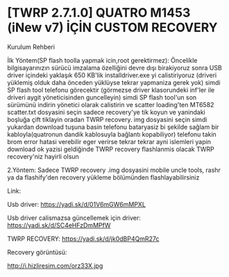 # [TWRP 2.7.1.0] QUATRO M1453 (iNew v7) İÇİN CUSTOM RECOVERY

Kurulum Rehberi

İlk Yöntem(SP flash toolla yapmak icin,root gerektirmez): Öncelikle bilgisayarınızın sürücü imzalama özelliğini devre dışı birakiyoruz sonra USB driver içindeki yaklaşık 650 KB'lik installdriver.exe yi calistiriyoruz (driveri yüklemiş olduk daha önceden yüklüyse tekrar yapmaniza gerek yok) simdi SP flash tool telefonu görecektir (görmezse driver klasorundeki inf'ler ile driveri aygit yöneticisinden guncelleyin) simdi SP flash tool'un son sürümünü indirin yönetici olarak calistirin ve scatter loading'ten MT6582 scatter.txt dosyasini seçin sadece recovery'ye tik koyun ve yanindaki boşluğa çift tiklayin oradan TWRP recovery. img dosyasini seçin simdi yukardan download tuşuna basin telefonu bataryasiz bi şekilde sağlam bir kabloyla(quatronun dandik kablosuyla bağlantı kopabiliyor) telefonu takin brom error hatasi verebilir eger verirse tekrar tekrar ayni islemleri yapin download ok yazisi geldiğinde TWRP recovery flashlanmis olacak TWRP recovery'niz hayirli olsun

2.Yöntem: Sadece TWRP recovery .img dosyasini mobile uncle tools, rashr ya da flashify'den recovery yükleme bölümünden flashlayabilirsiniz

Link:

Usb driver: https://yadi.sk/d/01V6mGW6mMPXL

Usb driver calismazsa güncellemek için driver: https://yadi.sk/d/SC4eHFzDmMPfW   

TWRP RECOVERY: https://yadi.sk/d/jk0dBP4QmR27c

Recovery görüntüsü:

http://i.hizliresim.com/orz33X.jpg
